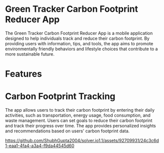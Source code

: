 # Green Tracker Carbon Footprint Reducer App
The Green Tracker Carbon Footprint Reducer App is a mobile application designed to help individuals track and reduce their carbon footprint. By providing users with information, tips, and tools, the app aims to promote environmentally friendly behaviors and lifestyle choices that contribute to a more sustainable future.

# Features
# Carbon Footprint Tracking
The app allows users to track their carbon footprint by entering their daily activities, such as transportation, energy usage, food consumption, and waste management.
Users can set goals to reduce their carbon footprint and track their progress over time.
The app provides personalized insights and recommendations based on users' carbon footprint data.



https://github.com/ShubhGupta2004/solver.io1.1/assets/92709931/24c3c6d1-eaa1-4fa4-a3a4-f9da44545d60


